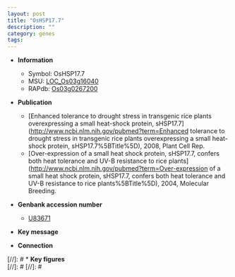 ```yaml
---
layout: post
title: "OsHSP17.7"
description: ""
category: genes
tags: 
---
```


* **Information**  
    + Symbol: OsHSP17.7  
    + MSU: [LOC_Os03g16040](http://rice.plantbiology.msu.edu/cgi-bin/ORF_infopage.cgi?orf=LOC_Os03g16040)  
    + RAPdb: [Os03g0267200](http://rapdb.dna.affrc.go.jp/viewer/gbrowse_details/irgsp1?name=Os03g0267200)  

* **Publication**  
    + [Enhanced tolerance to drought stress in transgenic rice plants overexpressing a small heat-shock protein, sHSP17.7](http://www.ncbi.nlm.nih.gov/pubmed?term=Enhanced tolerance to drought stress in transgenic rice plants overexpressing a small heat-shock protein, sHSP17.7%5BTitle%5D), 2008, Plant Cell Rep.
    + [Over-expression of a small heat shock protein, sHSP17.7, confers both heat tolerance and UV-B resistance to rice plants](http://www.ncbi.nlm.nih.gov/pubmed?term=Over-expression of a small heat shock protein, sHSP17.7, confers both heat tolerance and UV-B resistance to rice plants%5BTitle%5D), 2004, Molecular Breeding.

* **Genbank accession number**  
    + [U83671](http://www.ncbi.nlm.nih.gov/nuccore/U83671)

* **Key message**  

* **Connection**  

[//]: # * **Key figures**  
[//]: # 
[//]: # 
